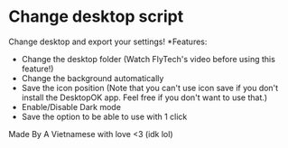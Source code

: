 # Change desktop script
Change desktop and export your settings!
*Features:
+ Change the desktop folder (Watch FlyTech's video before using this feature!)
+ Change the background automatically
+ Save the icon position (Note that you can't use icon save if you don't install the DesktopOK app. Feel free if you don't want to use that.)
+ Enable/Disable Dark mode
+ Save the option to be able to use with 1 click



Made By A Vietnamese with love <3 (idk lol)
